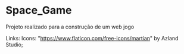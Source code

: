 # Space_Game
Projeto realizado para a construção de um web jogo

Links:
Icons: "https://www.flaticon.com/free-icons/martian" by Azland Studio;